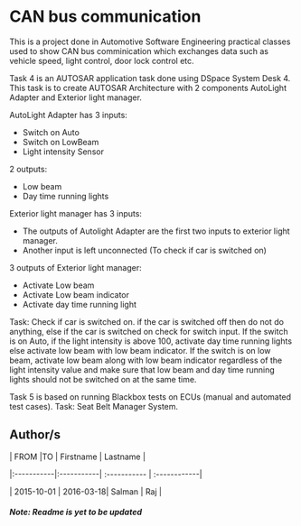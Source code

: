 # CAN bus communication

This is a project done in Automotive Software Engineering practical classes used to show CAN bus comminication which exchanges data such as vehicle speed, light control, door lock control etc.

Task 4 is an AUTOSAR application task done using DSpace System Desk 4. This task is to create AUTOSAR Architecture with 2 components AutoLight Adapter and Exterior light manager.

AutoLight Adapter has 3 inputs: 
- Switch on Auto
- Switch on LowBeam
- Light intensity Sensor

2 outputs: 
- Low beam
- Day time running lights

Exterior light manager has 3 inputs:
- The outputs of Autolight Adapter are the first two inputs to exterior light manager.
- Another input is left unconnected (To check if car is switched on)

3 outputs of Exterior light manager:
- Activate Low beam
- Activate Low beam indicator
- Activate day time running light

Task: Check if car is switched on. if the car is switched off then do not do anything, else if the car is switched on check for switch input. If the switch is on Auto, if the light intensity is above 100, activate day time running lights else activate low beam with low beam indicator. If the switch is on low beam, activate low beam along with low beam indicator regardless of the light intensity value and make sure that low beam and day time running lights should not be switched on at the same time.


Task 5 is based on running Blackbox tests on ECUs (manual and automated test cases). Task: Seat Belt Manager System.


## Author/s

| FROM |TO | Firstname | Lastname | 

|:-----------|:-----------| :----------- | :------------| 

| 2015-10-01 | 2016-03-18| Salman | Raj | 

##### Note: Readme is yet to be updated
